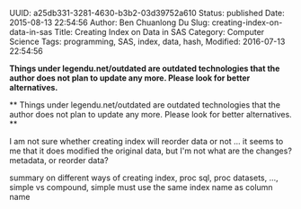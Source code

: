UUID: a25db331-3281-4630-b3b2-03d39752a610
Status: published
Date: 2015-08-13 22:54:56
Author: Ben Chuanlong Du
Slug: creating-index-on-data-in-sas
Title: Creating Index on Data in SAS
Category: Computer Science
Tags: programming, SAS, index, data, hash, 
Modified: 2016-07-13 22:54:56

**Things under legendu.net/outdated are outdated technologies that the author does not plan to update any more. Please look for better alternatives.**

**
Things under legendu.net/outdated are outdated technologies 
that the author does not plan to update any more. 
Please look for better alternatives.
**

I am not sure whether creating index will reorder data or not ... 
it seems to me that it does modified the original data, 
but I'm not what are the changes? metadata, or reorder data?

summary on different ways of creating index, proc sql, proc datasets, ..., 
simple vs compound, simple must use the same index name as column name
